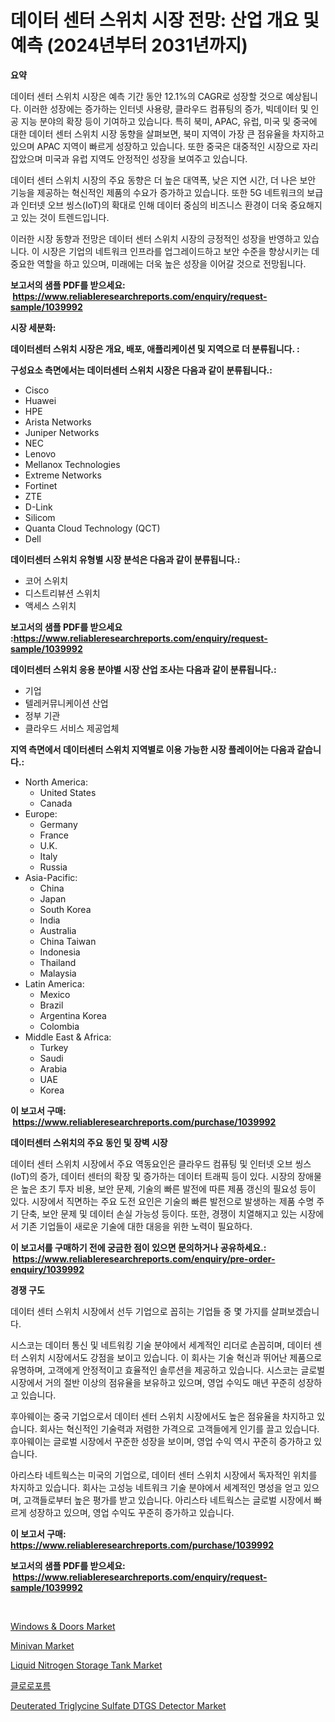 <p><h1>데이터 센터 스위치 시장 전망: 산업 개요 및 예측 (2024년부터 2031년까지)</h1></p><p><strong>요약</strong></p>
<p><p>데이터 센터 스위치 시장은 예측 기간 동안 12.1%의 CAGR로 성장할 것으로 예상됩니다. 이러한 성장에는 증가하는 인터넷 사용량, 클라우드 컴퓨팅의 증가, 빅데이터 및 인공 지능 분야의 확장 등이 기여하고 있습니다. 특히 북미, APAC, 유럽, 미국 및 중국에 대한 데이터 센터 스위치 시장 동향을 살펴보면, 북미 지역이 가장 큰 점유율을 차지하고 있으며 APAC 지역이 빠르게 성장하고 있습니다. 또한 중국은 대중적인 시장으로 자리 잡았으며 미국과 유럽 지역도 안정적인 성장을 보여주고 있습니다.</p><p>데이터 센터 스위치 시장의 주요 동향은 더 높은 대역폭, 낮은 지연 시간, 더 나은 보안 기능을 제공하는 혁신적인 제품의 수요가 증가하고 있습니다. 또한 5G 네트워크의 보급과 인터넷 오브 씽스(IoT)의 확대로 인해 데이터 중심의 비즈니스 환경이 더욱 중요해지고 있는 것이 트렌드입니다.</p><p>이러한 시장 동향과 전망은 데이터 센터 스위치 시장의 긍정적인 성장을 반영하고 있습니다. 이 시장은 기업의 네트워크 인프라를 업그레이드하고 보안 수준을 향상시키는 데 중요한 역할을 하고 있으며, 미래에는 더욱 높은 성장을 이어갈 것으로 전망됩니다.</p></p>
<p><strong>보고서의 샘플 PDF를 받으세요: &nbsp;<a href="https://www.reliableresearchreports.com/enquiry/request-sample/1039992">https://www.reliableresearchreports.com/enquiry/request-sample/1039992</a></strong></p>
<p><strong>시장 세분화:</strong></p>
<p><strong> 데이터센터 스위치 시장은 개요, 배포, 애플리케이션 및 지역으로 더 분류됩니다. :</strong></p>
<p><strong>구성요소 측면에서는 데이터센터 스위치 시장은 다음과 같이 분류됩니다.:</strong></p>
<p><ul><li>Cisco</li><li>Huawei</li><li>HPE</li><li>Arista Networks</li><li>Juniper Networks</li><li>NEC</li><li>Lenovo</li><li>Mellanox Technologies</li><li>Extreme Networks</li><li>Fortinet</li><li>ZTE</li><li>D-Link</li><li>Silicom</li><li>Quanta Cloud Technology (QCT)</li><li>Dell</li></ul></p>
<p><strong> 데이터센터 스위치 유형별 시장 분석은 다음과 같이 분류됩니다.:</strong></p>
<p><ul><li>코어 스위치</li><li>디스트리뷰션 스위치</li><li>액세스 스위치</li></ul></p>
<p><strong>보고서의 샘플 PDF를 받으세요 :<a href="https://www.reliableresearchreports.com/enquiry/request-sample/1039992">https://www.reliableresearchreports.com/enquiry/request-sample/1039992</a></strong></p>
<p><strong> 데이터센터 스위치 응용 분야별 시장 산업 조사는 다음과 같이 분류됩니다.:</strong></p>
<p><ul><li>기업</li><li>텔레커뮤니케이션 산업</li><li>정부 기관</li><li>클라우드 서비스 제공업체</li></ul></p>
<p><strong>지역 측면에서 데이터센터 스위치 지역별로 이용 가능한 시장 플레이어는 다음과 같습니다.:</strong></p>
<p><ul>
    <li>
        North America:
        <ul>
            <li>United States</li>
            <li>Canada</li>
        </ul>
    </li>
    <li>
        Europe:
        <ul>
            <li>Germany</li>
            <li>France</li>
            <li>U.K.</li>
            <li>Italy</li>
            <li>Russia</li>
        </ul>
    </li>
    <li>
        Asia-Pacific:
        <ul>
            <li>China</li>
            <li>Japan</li>
            <li>South Korea</li>
            <li>India</li>
            <li>Australia</li>
            <li>China Taiwan</li>
            <li>Indonesia</li>
            <li>Thailand</li>
            <li>Malaysia</li>
        </ul>
    </li>
    <li>
        Latin America:
        <ul>
            <li>Mexico</li>
            <li>Brazil</li>
            <li>Argentina Korea</li>
            <li>Colombia</li>
        </ul>
    </li>
    <li>
        Middle East & Africa:
        <ul>
            <li>Turkey</li>
            <li>Saudi</li>
            <li>Arabia</li>
            <li>UAE</li>
            <li>Korea</li>
        </ul>
    </li>
    </ul></p>
<p><strong>이 보고서 구매: &nbsp;<a href="https://www.reliableresearchreports.com/purchase/1039992">https://www.reliableresearchreports.com/purchase/1039992</a></strong></p>
<p><strong>데이터센터 스위치의 주요 동인 및 장벽 시장</strong></p>
<p><p>데이터 센터 스위치 시장에서 주요 역동요인은 클라우드 컴퓨팅 및 인터넷 오브 씽스(IoT)의 증가, 데이터 센터의 확장 및 증가하는 데이터 트래픽 등이 있다. 시장의 장애물은 높은 초기 투자 비용, 보안 문제, 기술의 빠른 발전에 따른 제품 갱신의 필요성 등이 있다. 시장에서 직면하는 주요 도전 요인은 기술의 빠른 발전으로 발생하는 제품 수명 주기 단축, 보안 문제 및 데이터 손실 가능성 등이다. 또한, 경쟁이 치열해지고 있는 시장에서 기존 기업들이 새로운 기술에 대한 대응을 위한 노력이 필요하다.</p></p>
<p><strong>이 보고서를 구매하기 전에 궁금한 점이 있으면 문의하거나 공유하세요.: &nbsp;<a href="https://www.reliableresearchreports.com/enquiry/pre-order-enquiry/1039992">https://www.reliableresearchreports.com/enquiry/pre-order-enquiry/1039992</a></strong></p>
<p><strong>경쟁 구도</strong></p>
<p><p>데이터 센터 스위치 시장에서 선두 기업으로 꼽히는 기업들 중 몇 가지를 살펴보겠습니다.</p><p>시스코는 데이터 통신 및 네트워킹 기술 분야에서 세계적인 리더로 손꼽히며, 데이터 센터 스위치 시장에서도 강점을 보이고 있습니다. 이 회사는 기술 혁신과 뛰어난 제품으로 유명하며, 고객에게 안정적이고 효율적인 솔루션을 제공하고 있습니다. 시스코는 글로벌 시장에서 거의 절반 이상의 점유율을 보유하고 있으며, 영업 수익도 매년 꾸준히 성장하고 있습니다.</p><p>후아웨이는 중국 기업으로서 데이터 센터 스위치 시장에서도 높은 점유율을 차지하고 있습니다. 회사는 혁신적인 기술력과 저렴한 가격으로 고객들에게 인기를 끌고 있습니다. 후아웨이는 글로벌 시장에서 꾸준한 성장을 보이며, 영업 수익 역시 꾸준히 증가하고 있습니다.</p><p>아리스타 네트웍스는 미국의 기업으로, 데이터 센터 스위치 시장에서 독자적인 위치를 차지하고 있습니다. 회사는 고성능 네트워크 기술 분야에서 세계적인 명성을 얻고 있으며, 고객들로부터 높은 평가를 받고 있습니다. 아리스타 네트웍스는 글로벌 시장에서 빠르게 성장하고 있으며, 영업 수익도 꾸준히 증가하고 있습니다.</p></p>
<p><strong>이 보고서 구매: &nbsp; <a href="https://www.reliableresearchreports.com/purchase/1039992">https://www.reliableresearchreports.com/purchase/1039992</a></strong></p>
<p><strong>보고서의 샘플 PDF를 받으세요: &nbsp;<a href="https://www.reliableresearchreports.com/enquiry/request-sample/1039992">https://www.reliableresearchreports.com/enquiry/request-sample/1039992</a></strong><strong></strong></p>
<p>&nbsp;</p>
<p><p><a href="https://github.com/ashepherd82/Market-Research-Report-List-3/blob/main/windows-doors-market.md">Windows & Doors Market</a></p><p><a href="https://flame-sidecar-702.notion.site/Minivan-Market-Size-Growth-and-Forecast-from-2024-2031-66ab7c540a9d40748019bddc97aa2b9f">Minivan Market</a></p><p><a href="https://view.publitas.com/reportprime-1/liquid-nitrogen-storage-tank-market-research-report-forecasted-for-period-from-2024-2031-by-market-type-market-application-and-region/">Liquid Nitrogen Storage Tank Market</a></p><p><a href="https://github.com/lkwggful07722/Market-Research-Report-List-1/blob/main/81823674168.md">클로로포름</a></p><p><a href="https://issuu.com/reportprime-2/docs/deuterated-triglycine-sulfate-dtgs-detector-market">Deuterated Triglycine Sulfate DTGS Detector Market</a></p></p>